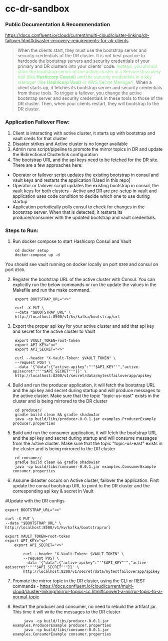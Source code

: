# cc-dr-sandbox

### Public Documentation & Recommendation
https://docs.confluent.io/cloud/current/multi-cloud/cluster-linking/dr-failover.html#disaster-recovery-requirements-for-ak-clients

>When the clients start, they must use the bootstrap server and security credentials of the DR cluster. It is not best practice to hardcode the bootstrap servers and security credentials of your primary and DR clusters into your clients’ code. <span style="color:lightgreen">Instead, you should store the bootstrap server of the active cluster in a Service Discovery tool (like **Hashicorp Consul**) and the security credentials in a key manager (like **Hashicorp Vault** or AWS Secret Manager).</span> When a client starts up, it fetches its bootstrap server and security credentials from these tools. To trigger a failover, you change the active bootstrap server and security credentials in these tools to those of the DR cluster. Then, when your clients restart, they will bootstrap to the DR cluster.

### Application Failover Flow:
1) Client is interacting with active cluster, it starts up with bootstrap and vault creds for that cluster
2) Disaster strikes and Active cluster is no longer available
3) Admin runs script/pipeline to promote the mirror topics in DR and update the Bidirectional Clusterlink configuration
4) The bootstrap URL and the api keys need to be fetched for the DR site. There are a few approaches here:
* Operator or failover script updates the existing bootstrap in consul and vault keys and restarts the application [Used in this repo]
* Operator or failover script updates the existing bootstrap in consul, the vault keys for both clusters - Active and DR are pre-setup in vault and application uses code condition to decide which one to use during startup
* Application periodically polls consul to check for changes in the bootstrap server. When that is detected, it restarts its producer/consumer with the updated bootstrap and vault credentials.

### Steps to Run:

1) Run docker compose to start Hashicorp Consul and Vault

        cd docker setup
        docker-compose up -d

You should see vault running on docker locally on port `8200` and consul on port `8500`.

2) Register the bootstrap URL of the active cluster with Consul. You can explicitly run the below commands or run the update the values in the Makefile and run the make command.


        export BOOTSTRAP_URL="<>"

        curl -X PUT \
        --data "$BOOTSTRAP_URL" \
        http://localhost:8500/v1/kv/kafka/bootstrap/url

3) Export the proper api key for your active cluster and add that api key and secret for the active cluster to Vault

        export VAULT_TOKEN=root-token
        export API_KEY="<>"
        export API_SECRET="<>"

        curl --header "X-Vault-Token: $VAULT_TOKEN" \
        --request POST \
        --data '{"data":{"active-apikey":"'"$API_KEY"'","active-apisecret":"'"$API_SECRET"'"}}' \
        http://localhost:8200/v1/secret/data/mytestfailoverapp/apikey

4) Build and run the producer application, it will fetch the bootstrap URL and the api key and secret during startup and will produce messages to the active cluster. Make sure that the topic "topic-us-east" exists in the cluster and is being mirrored to the DR cluster

        cd producer/
        gradle build clean && gradle shadowJar
        java -cp build/libs/producer-0.0.1.jar examples.ProducerExample producer.properties

5) Build and run the consumer application, it will fetch the bootstrap URL and the api key and secret during startup and will consume messages from the active cluster. Make sure that the topic "topic-us-east" exists in the cluster and is being mirrored to the DR cluster

        cd consumer/
        gradle build clean && gradle shadowJar
        java -cp build/libs/consumer-0.0.1.jar examples.ConsumerExample consumer.properties

6) Assume disaster occurs on Active cluster, failover the application. First update the consul bootstrap URL to point to the DR cluster and the corresponding api key & secret in Vault

#Update with the DR configs

    export BOOTSTRAP_URL="<>"

    curl -X PUT \
    --data "$BOOTSTRAP_URL" \
    http://localhost:8500/v1/kv/kafka/bootstrap/url

    export VAULT_TOKEN=root-token
    export API_KEY="<>"
        export API_SECRET="<>"

            curl --header "X-Vault-Token: $VAULT_TOKEN" \
            --request POST \
            --data '{"data":{"active-apikey":"'"$API_KEY"'","active-apisecret":"'"$API_SECRET"'"}}' \
            http://localhost:8200/v1/secret/data/mytestfailoverapp/apikey

7) Promote the mirror topic in the DR cluster, using the CLI or REST commands - https://docs.confluent.io/cloud/current/multi-cloud/cluster-linking/mirror-topics-cc.html#convert-a-mirror-topic-to-a-normal-topic


8) Restart the producer and consumer, no need to rebuild the artifact jar. This time it will write the messages to the DR cluster

            java -cp build/libs/producer-0.0.1.jar examples.ProducerExample producer.properties
            java -cp build/libs/consumer-0.0.1.jar examples.ConsumerExample consumer.properties